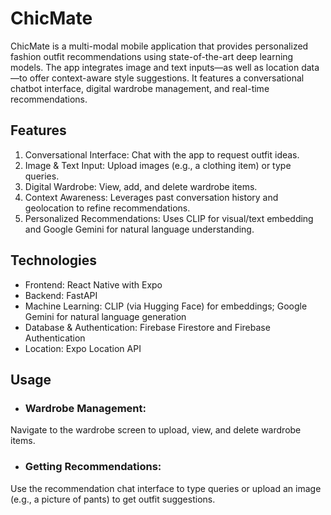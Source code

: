 # ChicMate
ChicMate is a multi-modal mobile application that provides personalized fashion outfit recommendations using state-of-the-art deep learning models. The app integrates image and text inputs—as well as location data—to offer context-aware style suggestions. It features a conversational chatbot interface, digital wardrobe management, and real-time recommendations.

## Features
1. Conversational Interface: Chat with the app to request outfit ideas.
2. Image & Text Input: Upload images (e.g., a clothing item) or type queries.
3. Digital Wardrobe: View, add, and delete wardrobe items.
4. Context Awareness: Leverages past conversation history and geolocation to refine recommendations.
5. Personalized Recommendations: Uses CLIP for visual/text embedding and Google Gemini for natural language understanding.

## Technologies
- Frontend: React Native with Expo
- Backend: FastAPI
- Machine Learning: CLIP (via Hugging Face) for embeddings; Google Gemini for natural language generation
- Database & Authentication: Firebase Firestore and Firebase Authentication
- Location: Expo Location API

## Usage
- ### Wardrobe Management:
Navigate to the wardrobe screen to upload, view, and delete wardrobe items.

- ### Getting Recommendations:
Use the recommendation chat interface to type queries or upload an image (e.g., a picture of pants) to get outfit suggestions.





